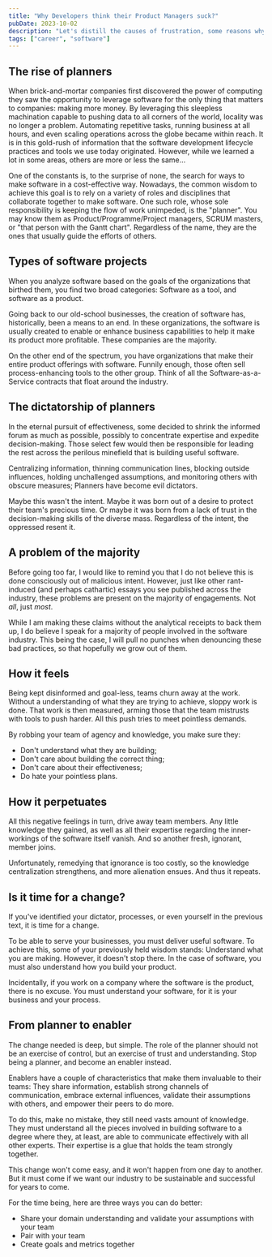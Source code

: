 ```yaml
---
title: "Why Developers think their Product Managers suck?"
pubDate: 2023-10-02
description: "Let's distill the causes of frustration, some reasons why this is the norm, and how to do better."
tags: ["career", "software"]
---
```


## The rise of planners

When brick-and-mortar companies first discovered the power of computing they saw the opportunity to leverage software for the only thing that matters to companies: making more money. By leveraging this sleepless machination capable to pushing data to all corners of the world, locality was no longer a problem. Automating repetitive tasks, running business at all hours, and even scaling operations across the globe became within reach. It is in this gold-rush of information that the software development lifecycle practices and tools we use today originated. However, while we learned a lot in some areas, others are more or less the same...

One of the constants is, to the surprise of none, the search for ways to make software in a cost-effective way. Nowadays, the common wisdom to achieve this goal is to rely on a variety of roles and disciplines that collaborate together to make software. One such role, whose sole responsibility is keeping the flow of work unimpeded, is the "planner". You may know them as Product/Programme/Project managers, SCRUM masters, or "that person with the Gantt chart". Regardless of the name, they are the ones that usually guide the efforts of others.

## Types of software projects

When you analyze software based on the goals of the organizations that birthed them, you find two broad categories: Software as a tool, and software as a product.

Going back to our old-school businesses, the creation of software has, historically, been a means to an end. In these organizations, the software is usually created to enable or enhance business capabilities to help it make its product more profitable. These companies are the majority.

On the other end of the spectrum, you have organizations that make their entire product offerings with software. Funnily enough, those often sell process-enhancing tools to the other group. Think of all the Software-as-a-Service contracts that float around the industry.

## The dictatorship of planners

In the eternal pursuit of effectiveness, some decided to shrink the informed forum as much as possible, possibly to concentrate expertise and expedite decision-making. Those select few would then be responsible for leading the rest across the perilous minefield that is building useful software.

Centralizing information, thinning communication lines, blocking outside influences, holding unchallenged assumptions, and monitoring others with obscure measures; Planners have become evil dictators.

Maybe this wasn't the intent. Maybe it was born out of a desire to protect their team's precious time. Or maybe it was born from a lack of trust in the decision-making skills of the diverse mass. Regardless of the intent, the oppressed resent it.

## A problem of the majority

Before going too far, I would like to remind you that I do not believe this is done consciously out of malicious intent. However, just like other rant-induced (and perhaps cathartic) essays you see published across the industry, these problems are present on the majority of engagements. Not *all*, just *most*.

While I am making these claims without the analytical receipts to back them up, I do believe I speak for a majority of people involved in the software industry. This being the case, I will pull no punches when denouncing these bad practices, so that hopefully we grow out of them.

## How it feels

Being kept disinformed and goal-less, teams churn away at the work. Without a understanding of what they are trying to achieve, sloppy work is done. That work is then measured, arming those that the team mistrusts with tools to push harder. All this push tries to meet pointless demands.

By robbing your team of agency and knowledge, you make sure they:

- Don't understand what they are building;
- Don't care about building the correct thing;
- Don't care about their effectiveness;
- Do hate your pointless plans.

## How it perpetuates

All this negative feelings in turn, drive away team members. Any little knowledge they gained, as well as all their expertise regarding the inner-workings of the software itself vanish. And so another fresh, ignorant, member joins. 

Unfortunately, remedying that ignorance is too costly, so the knowledge centralization strengthens, and more alienation ensues. And thus it repeats.

## Is it time for a change?

If you've identified your dictator, processes, or even yourself in the previous text, it is time for a change.

To be able to serve your businesses, you must deliver useful software. To achieve this, some of your previously held wisdom stands: Understand what you are making. However, it doesn't stop there. In the case of software, you must also understand how you build your product. 

Incidentally, if you work on a company where the software is the product, there is no excuse. You must understand your software, for it is your business and your process.

## From planner to enabler

The change needed is deep, but simple. The role of the planner should not be an exercise of control, but an exercise of trust and understanding. Stop being a planner, and become an enabler instead.

Enablers have a couple of characteristics that make them invaluable to their teams: They share information, establish strong channels of communication, embrace external influences, validate their assumptions with others, and empower their peers to do more.

To do this, make no mistake, they still need vasts amount of knowledge. They must understand all the pieces involved in building software to a degree where they, at least, are able to communicate effectively with all other experts. Their expertise is a glue that holds the team strongly together.

This change won't come easy, and it won't happen from one day to another. But it must come if we want our industry to be sustainable and successful for years to come.

For the time being, here are three ways you can do better:

- Share your domain understanding and validate your assumptions with your team
- Pair with your team
- Create goals and metrics together